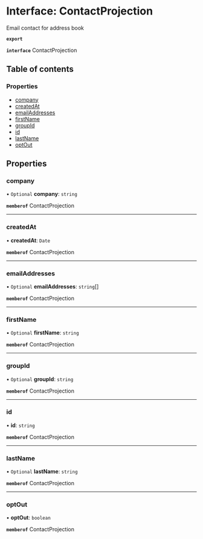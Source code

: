 # Interface: ContactProjection

Email contact for address book

**`export`**

**`interface`** ContactProjection

## Table of contents

### Properties

- [company](ContactProjection.md#company)
- [createdAt](ContactProjection.md#createdat)
- [emailAddresses](ContactProjection.md#emailaddresses)
- [firstName](ContactProjection.md#firstname)
- [groupId](ContactProjection.md#groupid)
- [id](ContactProjection.md#id)
- [lastName](ContactProjection.md#lastname)
- [optOut](ContactProjection.md#optout)

## Properties

### <a id="company" name="company"></a> company

• `Optional` **company**: `string`

**`memberof`** ContactProjection

___

### <a id="createdat" name="createdat"></a> createdAt

• **createdAt**: `Date`

**`memberof`** ContactProjection

___

### <a id="emailaddresses" name="emailaddresses"></a> emailAddresses

• `Optional` **emailAddresses**: `string`[]

**`memberof`** ContactProjection

___

### <a id="firstname" name="firstname"></a> firstName

• `Optional` **firstName**: `string`

**`memberof`** ContactProjection

___

### <a id="groupid" name="groupid"></a> groupId

• `Optional` **groupId**: `string`

**`memberof`** ContactProjection

___

### <a id="id" name="id"></a> id

• **id**: `string`

**`memberof`** ContactProjection

___

### <a id="lastname" name="lastname"></a> lastName

• `Optional` **lastName**: `string`

**`memberof`** ContactProjection

___

### <a id="optout" name="optout"></a> optOut

• **optOut**: `boolean`

**`memberof`** ContactProjection
